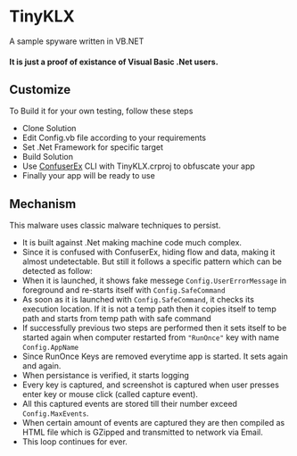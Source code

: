 # TinyKLX
A sample spyware written in VB.NET

#### It is just a proof of existance of Visual Basic .Net users.

## Customize

To Build it for your own testing, follow these steps
* Clone Solution
* Edit Config.vb file according to your requirements
* Set .Net Framework for specific target
* Build Solution
* Use [ConfuserEx](https://github.com/yck1509/ConfuserEx) CLI with TinyKLX.crproj to obfuscate your app
* Finally your app will be ready to use

## Mechanism

This malware uses classic malware techniques to persist.
* It is built against .Net making machine code much complex.
* Since it is confused with ConfuserEx, hiding flow and data, making it almost undetectable.
But still it follows a specific pattern which can be detected as follow:
* When it is launched, it shows fake messege `Config.UserErrorMessage` in foreground and re-starts itself with `Config.SafeCommand`
* As soon as it is launched with `Config.SafeCommand`, it checks its execution location. If it is not a temp path then it copies itself to temp path and starts from temp path with safe command
* If successfully previous two steps are performed then it sets itself to be started again when computer restarted from `"RunOnce"` key with name `Config.AppName`
* Since RunOnce Keys are removed everytime app is started. It sets again and again.
* When persistance is verified, it starts logging
* Every key is captured, and screenshot is captured when user presses enter key or mouse click (called capture event).
* All this captured events are stored till their number exceed `Config.MaxEvents`.
* When certain amount of events are captured they are then compiled as HTML file which is GZipped and transmitted to network via Email.
* This loop continues for ever.
